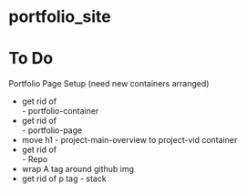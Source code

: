 # portfolio_site

# To Do 

Portfolio Page Setup (need new containers arranged)

- get rid of <div> - portfolio-container
- get rid of <div> - portfolio-page
- move h1 - project-main-overview to project-vid container
- get rid of <div> - Repo 
- wrap A tag around github img
- get rid of p tag - stack 